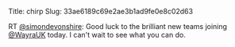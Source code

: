 Title: chirp
Slug: 33ae6189c69e2ae3b1ad9fe0e8c02d63

RT <a href="http://twitter.com/simondevonshire">@simondevonshire</a>: Good luck to the brilliant new teams joining <a href="http://twitter.com/WayraUK">@WayraUK</a> today. I can't wait to see what you can do.
